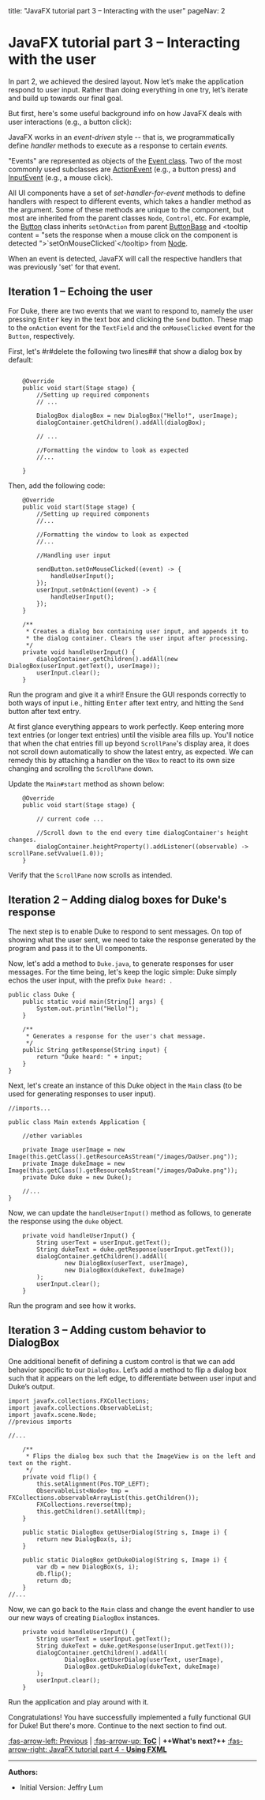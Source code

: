 <frontmatter>
  title: "JavaFX tutorial part 3 – Interacting with the user"
  pageNav: 2
</frontmatter>

# JavaFX tutorial part 3 – Interacting with the user

In part 2, we achieved the desired layout. Now let’s make the application respond to user input. Rather than doing everything in one try, let’s iterate and build up towards our final goal.

But first, here's some useful background info on how JavaFX deals with user interactions (e.g., a button click):
<box seamless>

JavaFX works in an _event-driven_ style -- that is, we programmatically define _handler_ methods to execute as a response to certain _events_.

"Events" are represented as objects of the [Event class](https://openjfx.io/javadoc/17/javafx.base/javafx/event/Event.html). Two of the most commonly used subclasses are [ActionEvent](https://openjfx.io/javadoc/17/javafx.base/javafx/event/ActionEvent.html) (e.g., a button press) and [InputEvent](https://openjfx.io/javadoc/17/javafx.graphics/javafx/scene/input/InputEvent.html) (e.g., a mouse click).

All UI components have a set of _set-handler-for-event_ methods to define handlers with respect to different events, which takes a handler method as the argument. Some of these methods are unique to the component, but most are inherited from the parent classes `Node`, `Control`, etc.
For example, the [Button](https://openjfx.io/javadoc/17/javafx.controls/javafx/scene/control/Button.html) class inherits <tooltip content="sets the response when the button is fired">`setOnAction`</tooltip> from parent [ButtonBase](https://openjfx.io/javadoc/17/javafx.controls/javafx/scene/control/ButtonBase.html#setOnAction(javafx.event.EventHandler)) and <tooltip content = "sets the response when a mouse click on the component is detected ">`setOnMouseClicked`</tooltip> from [Node](https://openjfx.io/javadoc/17/javafx.graphics/javafx/scene/Node.html).

When an event is detected, JavaFX will call the respective handlers that was previously 'set' for that event.

</box>


## Iteration 1 – Echoing the user

For Duke, there are two events that we want to respond to, namely the user pressing <kbd>Enter</kbd> key in the text box  and clicking the `Send` button. These map to the `onAction` event for the `TextField` and the `onMouseClicked` event for the `Button`, respectively.

First, let's #r#delete the following two lines## that show a dialog box by default:

```java{heading="Main.java" highlight-lines="7-8"}

    @Override
    public void start(Stage stage) {
        //Setting up required components
        // ...

        DialogBox dialogBox = new DialogBox("Hello!", userImage);
        dialogContainer.getChildren().addAll(dialogBox);

        // ...

        //Formatting the window to look as expected
        //...

    }

```

Then, add the following code:

```java{highlight-lines="8-16,19-26" heading="Main.java"}
    @Override
    public void start(Stage stage) {
        //Setting up required components
        //...

        //Formatting the window to look as expected
        //...

        //Handling user input

        sendButton.setOnMouseClicked((event) -> {
            handleUserInput();
        });
        userInput.setOnAction((event) -> {
            handleUserInput();
        });
    }

    /**
     * Creates a dialog box containing user input, and appends it to
     * the dialog container. Clears the user input after processing.
     */
    private void handleUserInput() {
        dialogContainer.getChildren().addAll(new DialogBox(userInput.getText(), userImage));
        userInput.clear();
    }
```

Run the program and give it a whirl! Ensure the GUI responds correctly to both ways of input i.e., hitting <kbd>Enter</kbd> after text entry, and hitting the `Send` button after text entry.

<pic src="images/javafx/EchoNotScrolling.png" width="450" />
<p/>

At first glance everything appears to work perfectly. Keep entering more text entries (or longer text entries) until the visible area fills up. You'll notice that when the chat entries fill up beyond `ScrollPane`'s display area, it does not scroll down automatically to show the latest entry, as expected. We can remedy this by attaching a handler on the `VBox` to react to its own size changing and scrolling the `ScrollPane` down.

Update the `Main#start` method as shown below:

```java{highlight-lines="6-7" heading="Main.java"}
    @Override
    public void start(Stage stage) {

        // current code ...

        //Scroll down to the end every time dialogContainer's height changes.
        dialogContainer.heightProperty().addListener((observable) -> scrollPane.setVvalue(1.0));
    }
```

Verify that the `ScrollPane` now scrolls as intended.


## Iteration 2 – Adding dialog boxes for Duke's response

The next step is to enable Duke to respond to sent messages. On top of showing what the user sent, we need to take the response generated by the program and pass it to the UI components.

Now, let's add a method to  `Duke.java`, to generate responses for user messages. For the time being, let's keep the logic simple: Duke simply echos the user input, with the prefix `Duke heard: `.

```java{highlight-lines="6-11" heading="Duke.java"}
public class Duke {
    public static void main(String[] args) {
        System.out.println("Hello!");
    }

    /**
     * Generates a response for the user's chat message.
     */
    public String getResponse(String input) {
        return "Duke heard: " + input;
    }
}
```

Next, let's create an instance of this Duke object in the `Main` class (to be used for generating responses to user input).
```java{highlight-lines="9" heading="Main.java"}
//imports...

public class Main extends Application {

    //other variables

    private Image userImage = new Image(this.getClass().getResourceAsStream("/images/DaUser.png"));
    private Image dukeImage = new Image(this.getClass().getResourceAsStream("/images/DaDuke.png"));
    private Duke duke = new Duke();

    //...
}
````

Now, we can update the `handleUserInput()` method as follows, to generate the response using the `duke` object.

```java{heading="Main.java"}
    private void handleUserInput() {
        String userText = userInput.getText();
        String dukeText = duke.getResponse(userInput.getText());
        dialogContainer.getChildren().addAll(
                new DialogBox(userText, userImage),
                new DialogBox(dukeText, dukeImage)
        );
        userInput.clear();
    }
```

Run the program and see how it works.

<pic src="images/javafx/DialogBoxesIteration2.png" width="450" />

## Iteration 3 – Adding custom behavior to DialogBox

One additional benefit of defining a custom control is that we can add behavior specific to our `DialogBox`. Let’s add a method to flip a dialog box such that it appears on the left edge, to differentiate between user input and Duke’s output.

```java{highlight-lines="1-3" heading="DialogBox.java"}
import javafx.collections.FXCollections;
import javafx.collections.ObservableList;
import javafx.scene.Node;
//previous imports

//...

    /**
     * Flips the dialog box such that the ImageView is on the left and text on the right.
     */
    private void flip() {
        this.setAlignment(Pos.TOP_LEFT);
        ObservableList<Node> tmp = FXCollections.observableArrayList(this.getChildren());
        FXCollections.reverse(tmp);
        this.getChildren().setAll(tmp);
    }

    public static DialogBox getUserDialog(String s, Image i) {
        return new DialogBox(s, i);
    }

    public static DialogBox getDukeDialog(String s, Image i) {
        var db = new DialogBox(s, i);
        db.flip();
        return db;
    }
//...
```

Now, we can go back to the `Main` class and change the event handler to use our new ways of creating `DialogBox` instances.

```java{highlight-lines="5-6" heading="Main.java"}
    private void handleUserInput() {
        String userText = userInput.getText();
        String dukeText = duke.getResponse(userInput.getText());
        dialogContainer.getChildren().addAll(
                DialogBox.getUserDialog(userText, userImage),
                DialogBox.getDukeDialog(dukeText, dukeImage)
        );
        userInput.clear();
    }
```

Run the application and play around with it.

<pic src="images/javafx/DialogBoxesIteration3.png" width="450" />

Congratulations!
You have successfully implemented a fully functional GUI for Duke! But there's more. Continue to the next section to find out.

<!--
## Exercises

1. While the GUI looks similar to the mockup, there are still parts that need to be refined. Try your hand at some of these tasks:
   * Add padding between each `DialogBox`
   * Add padding between each `ImageView` and its `Label`
   * Clip the `ImageView` into a circle
   * Add background color to each `DialogBox`
1. After attempting the changes, reflect critically on the following:
   * What was the development workflow like?
   * Is the code base well-organized?
-->

[:fas-arrow-left: Previous](javaFxPart2.md) | [:fas-arrow-up: **ToC**](javaFx.md) | <span class="badge rounded-pill bg-primary">**++What's next?++**</span> [:fas-arrow-right: JavaFX tutorial part 4 - **Using FXML**](javaFxPart4.md)

--------------------------------------------------------------------------------
**Authors:**
* Initial Version: Jeffry Lum